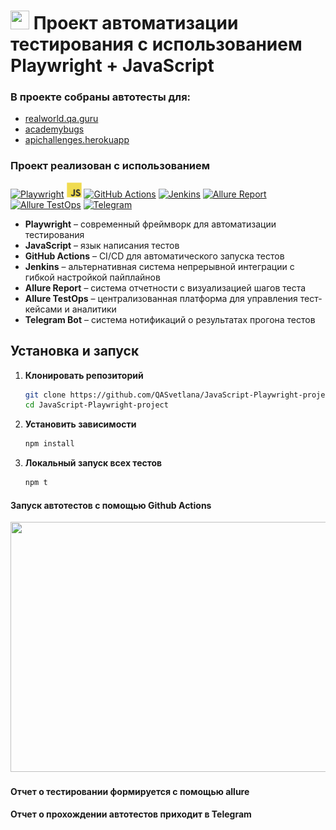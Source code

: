 # <img src="https://playwright.dev/img/playwright-logo.svg" width="30" height="30" alt=""> Проект автоматизации тестирования с использованием **Playwright** + **JavaScript**


### В проекте собраны автотесты для:
- [realworld.qa.guru](https://realworld.qa.guru/)
- [academybugs](https://academybugs.com/find-bugs/)
- [apichallenges.herokuapp](https://apichallenges.herokuapp.com/) 

### Проект реализован с использованием
[<img src="https://playwright.dev/img/playwright-logo.svg" width="24" title="Playwright">](https://playwright.dev) [<img src="https://raw.githubusercontent.com/devicons/devicon/master/icons/javascript/javascript-original.svg" width="24" title="JavaScript">](https://developer.mozilla.org/ru/docs/Web/JavaScript) [<img src="https://github.githubassets.com/images/modules/logos_page/GitHub-Mark.png" width="24" title="GitHub Actions">](https://github.com/features/actions) [<img src="https://www.jenkins.io/images/logos/jenkins/jenkins.svg" width="24" title="Jenkins">](https://www.jenkins.io) [<img src="https://avatars.githubusercontent.com/u/5879127?s=200&v=4" width="24" title="Allure Report">](https://docs.qameta.io/allure/) [<img src="https://allure.autotests.cloud/favicon.ico" width="24" title="Allure TestOps">](https://allure.autotests.cloud) [<img src="https://upload.wikimedia.org/wikipedia/commons/8/82/Telegram_logo.svg" width="24" title="Telegram">](https://telegram.org)

- **Playwright** – современный фреймворк для автоматизации тестирования 
- **JavaScript** – язык написания тестов 
- **GitHub Actions** – CI/CD для автоматического запуска тестов
- **Jenkins** – альтернативная система непрерывной интеграции с гибкой настройкой пайплайнов  
- **Allure Report** – система отчетности с визуализацией шагов теста  
- **Allure TestOps** – централизованная платформа для управления тест-кейсами и аналитики  
- **Telegram Bot** – система нотификаций о результатах прогона тестов  


## Установка и запуск

1. **Клонировать репозиторий**
   ```bash
   git clone https://github.com/QASvetlana/JavaScript-Playwright-project.git
   cd JavaScript-Playwright-project
   ```
2. **Установить зависимости**
   ```bash
   npm install
     ```
3. **Локальный запуск всех тестов**
   ```bash
   npm t
     ```

#### Запуск автотестов с помощью Github Actions
<img src="src/images/github actions.png" width="660" height="400"/></a>

#### Отчет о тестировании формируется с помощью allure
#### Отчет о прохождении автотестов приходит в Telegram

   







